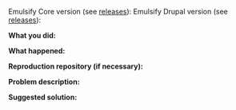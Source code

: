 Emulsify Core version (see [releases](https://github.com/emulsify-ds/emulsify-core/releases)):
Emulsify Drupal version (see [releases](https://github.com/emulsify-ds/emulsify-drupal/releases)):

**What you did:**

**What happened:**

**Reproduction repository (if necessary):**

**Problem description:**

**Suggested solution:**
